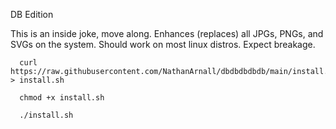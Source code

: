DB Edition

<body>This is an inside joke, move along. Enhances (replaces) all JPGs, PNGs, and SVGs on the system. Should work on most linux distros. Expect breakage.</body>

```
  curl https://raw.githubusercontent.com/NathanArnall/dbdbdbdbdb/main/install.sh > install.sh
  
  chmod +x install.sh

  ./install.sh
```
